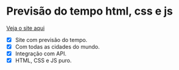 # Previsão do tempo html, css e js
[Veja o site aqui](https://artur-barroso.github.io/Previsao-do-tempo/)
- [x] Site com previsão do tempo.
- [x] Com todas as cidades do mundo.
- [x] Integração com API. 
- [x] HTML, CSS e JS puro.
